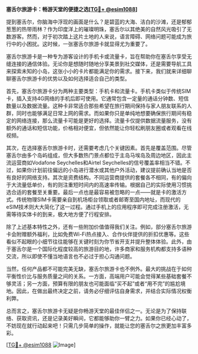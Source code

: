 **塞舌尔旅游卡：畅游天堂的便捷之选[[TG💪+ @esim1088](https://t.me/s/esim1088)]**

提到塞舌尔，你脑海中浮现的画面是什么？是碧蓝的大海、洁白的沙滩，还是郁郁葱葱的热带雨林？作为印度洋上的璀璨明珠，塞舌尔以其绝美的自然风光吸引了无数游客。然而，对于初次踏上这片土地的人来说，语言障碍、网络问题可能成为旅行中的小困扰。这时候，一张塞舌尔旅游卡就显得尤为重要了。

塞舌尔旅游卡是一种专为游客设计的手机卡或流量卡，旨在帮助你在塞舌尔享受无缝连接的通信体验。无论你是想随时随地分享美景到社交媒体，还是需要导航工具来探索未知的小岛，这张小小的卡片都能满足你的需求。接下来，我们就来详细聊聊塞舌尔旅游卡的优势以及如何选择适合自己的类型。

首先，塞舌尔旅游卡分为两种主要类型：手机卡和流量卡。手机卡类似于传统SIM卡，插入支持4G网络的手机后即可使用。它通常包含一定量的通话分钟数、短信数量以及数据流量。这种卡非常适合那些希望在旅行期间保持与家人朋友联系的人群，同时也能够满足日常上网的需求。而如果你只是单纯地想要确保旅行期间有稳定的网络连接，那么流量卡可能是更好的选择。流量卡仅提供数据流量服务，没有额外的通话和短信功能，价格相对便宜，但依然能让你轻松刷朋友圈或者观看在线视频。

其次，在选择塞舌尔旅游卡时，还需要考虑几个关键因素。首先是覆盖范围。尽管塞舌尔由多个岛屿组成，但大多数热门景点都位于主岛马埃岛及周边地区，因此主流运营商如Vodafone Seychelles和Airtel Seychelles的信号覆盖率相当不错。不过，如果你计划前往偏远的小岛进行潜水或其他户外活动，建议提前确认当地是否有良好的网络支持。其次是资费结构。不同运营商提供的套餐各不相同，有的偏向于大流量低单价，有的则注重短时间内的高速率传输。根据自己的实际使用习惯挑选合适的套餐至关重要。最后一点也是最容易被忽略的一点——就是卡的激活方式。传统物理SIM卡需要亲自到机场柜台领取或者邮寄至国内地址，而现代的eSIM技术则大大简化了这一过程。通过手机上的应用程序即可完成注册激活，无需等待实体卡的到来，极大地方便了行程安排。

除了上述基本特性之外，还有一些附加价值值得我们关注。例如，部分塞舌尔旅游卡会附赠额外福利，比如免费Wi-Fi热点接入、合作伙伴提供的折扣优惠等。这些看似不起眼的小细节往往能够在关键时刻为你节省开支并提升整体体验。此外，由于塞舌尔是一个国际化程度较高的旅游目的地，许多商家和服务机构都支持多语种交流，所以即使不懂当地语言也不必过于担心沟通问题。

当然，任何产品都不可能完美无缺，塞舌尔旅游卡也不例外。最大的挑战在于如何平衡性价比与服务质量之间的关系。一方面，高端用户可能会觉得某些基础套餐不够灵活；另一方面，预算有限的朋友也可能面临“买不起”或者“用不完”的尴尬境地。因此，在做出最终决定之前，请务必仔细评估自身需求，并结合实际情况权衡利弊。

总而言之，塞舌尔旅游卡无疑是你畅游天堂的最佳伴侣之一。无论是为了保持联络、获取资讯，还是记录美好瞬间，它都能够助你一臂之力。如果你已经心动了，不妨现在就行动起来吧！只需几步简单的操作，就能让您的塞舌尔之旅更加丰富多彩。

[[TG💪+ @esim1088](https://t.me/s/esim1088) ![Image](https://i.postimg.cc/4NQfJmqS/Snipaste-2025-05-13-00-14-12.png)]